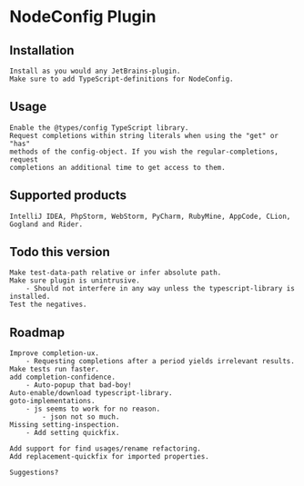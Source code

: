 NodeConfig Plugin
=================

Installation
------------
    Install as you would any JetBrains-plugin.
    Make sure to add TypeScript-definitions for NodeConfig.

Usage
-----
    Enable the @types/config TypeScript library.
    Request completions within string literals when using the "get" or "has"
    methods of the config-object. If you wish the regular-completions, request
    completions an additional time to get access to them.

Supported products
------------------
    IntelliJ IDEA, PhpStorm, WebStorm, PyCharm, RubyMine, AppCode, CLion, Gogland and Rider.

Todo this version
------------    
    Make test-data-path relative or infer absolute path.
    Make sure plugin is unintrusive.
        - Should not interfere in any way unless the typescript-library is installed.    
    Test the negatives.   
    
Roadmap
-------    
    Improve completion-ux.
        - Requesting completions after a period yields irrelevant results.
    Make tests run faster.  
    add completion-confidence.
        - Auto-popup that bad-boy!
    Auto-enable/download typescript-library.
    goto-implementations.
        - js seems to work for no reason.
            - json not so much.     
    Missing setting-inspection.
        - Add setting quickfix.
       
    Add support for find usages/rename refactoring.
    Add replacement-quickfix for imported properties.
       
    Suggestions?
